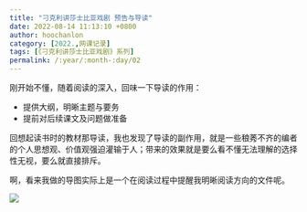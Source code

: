 ```yaml
---
title: "刁克利讲莎士比亚戏剧 预告与导读"
date: 2022-08-14 11:13:10 +0800
author: hoochanlon
category: [2022.,网课记录]
tags: [《刁克利讲莎士比亚戏剧》系列]
permalink: /:year/:month-:day/02
---
```


刚开始不懂，随着阅读的深入，回味一下导读的作用：

* 提供大纲，明晰主题与要务
* 提前对后续课文及问题做准备

回想起读书时的教材那导读，我也发现了导读的副作用，就是一些稂莠不齐的编者的个人思想观、价值观强迫灌输于人；带来的效果就是要么看不懂无法理解的选择性无视，要么就直接排斥。

<!-- more -->

啊，看来我做的导图实际上是一个在阅读过程中提醒我明晰阅读方向的文件呢。

![](https://s1.ax1x.com/2022/08/14/vUZ5HP.png)